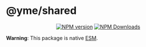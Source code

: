 # @yme/shared

<p align="center">
<a href="https://www.npmjs.com/package/@yme/shared" target="__blank"><img src="https://img.shields.io/npm/v/@yme/shared?color=32b643&label=" alt="NPM version"></a>
<a href="https://www.npmjs.com/package/@yme/shared" target="__blank"><img src="https://img.shields.io/npm/dm/@yme/shared?color=5755d9&label=" alt="NPM Downloads"></a>
</p>

**Warning**: This package is native [ESM](https://developer.mozilla.org/en-US/docs/Web/JavaScript/Guide/Modules).
